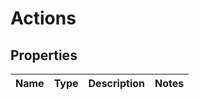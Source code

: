 
# Actions

## Properties
Name | Type | Description | Notes
------------ | ------------- | ------------- | -------------



